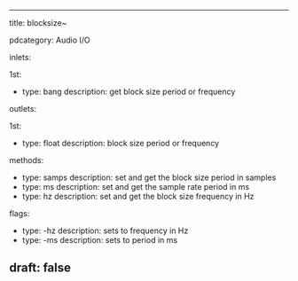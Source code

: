 --- 


title: blocksize~

pdcategory: Audio I/O

inlets:

  1st:
  - type: bang
    description: get block size period or frequency

outlets:

  1st:
  - type: float
    description: block size period or frequency



methods:
  - type: samps
    description: set and get the block size period in samples
  - type: ms
    description: set and get the sample rate period in ms
  - type: hz
    description: set and get the block size frequency in Hz

flags:
  - type: -hz
    description: sets to frequency in Hz
  - type: -ms
    description: sets to period in ms

draft: false
---